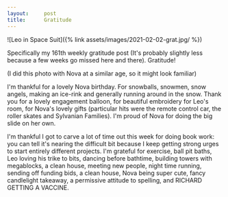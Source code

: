 ```yaml
---
layout:     post
title:      Gratitude
---
```



![Leo in Space Suit]({% link assets/images/2021-02-02-grat.jpg/ %})


Specifically my 161th weekly gratitude post (It's probably slightly less because a few weeks go missed here and there). Gratitude! 

(I did this photo with Nova at a similar age, so it might look familiar) 

I'm thankful for a lovely Nova birthday. For snowballs, snowmen, snow angels, making an ice-rink and generally running around in the snow. Thank you for a lovely engagement balloon, for beautiful embroidery for Leo's room, for Nova's lovely gifts (particular hits were the remote control car, the roller skates and Sylvanian Families).  I'm proud of Nova for doing the big slide on her own.  

I'm thankful I got to carve a lot of time out this week for doing book work: you can tell it's nearing the difficult bit because I keep getting strong urges to start entirely different projects. I'm grateful for exercise, ball pit baths, Leo loving his trike to bits, dancing before bathtime, building towers with megablocks, a clean house, meeting new people, night time running, sending off funding bids, a clean house, Nova being super cute, fancy candlelight takeaway, a permissive attitude to spelling, and RICHARD GETTING A VACCINE. 




